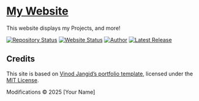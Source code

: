 # <a href="https://larslk.github.io/" target="_blank">My Website</a>
<p align="justify">This website displays my Projects, and more!</p>

[![Repository Status](https://img.shields.io/badge/Repository%20Status-Offline-dark%20red.svg)](https://larslk.github.io)
[![Website Status](https://img.shields.io/badge/Website%20Status-Online-green)](https://larslk.github.io/)
[![Author](https://img.shields.io/badge/Author-larslk-purple.svg)](https://larslk.github.io)
[![Latest Release](https://img.shields.io/badge/Latest%20Release-11%20Oct%922025-yellow.svg)](https://larslk.github.io)

## Credits

This site is based on [Vinod Jangid’s portfolio template](https://github.com/vinodjangid07/vinodjangid07.github.io),
licensed under the [MIT License](https://opensource.org/licenses/MIT).

Modifications © 2025 [Your Name]

